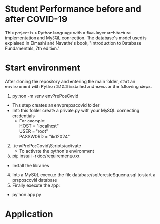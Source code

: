 # Student Performance before and after COVID-19
This project is a Python language with a five-layer architecture implementation and MySQL connection. The database's model used is explained in Elmashi and Navathe's book, "Introduction to Database Fundamentals, 7th edition."

# Start environment
After cloning the repository and entering the main folder, start an environment with Python 3.12.3 installed and execute the following steps:
1. python -m venv envPrePosCovid
  - This step creates an envpreposcovid folder
  - Into this folder create a private.py with your MySQL connecting credentials
    - For example: <br>
      HOST = "localhost" <br>
      USER = "root" <br>
      PASSWORD = "ibd2024" <br>
2. .\envPrePosCovid\Scripts\activate
	- To activate the python's environment
3. pip install -r doc/requirements.txt
  - Install the libraries
4. Into a MySQL execute the file database/sql/createSquema.sql to start a preposcovid database
5. Finally execute the app:
  - python app.py

# Application
